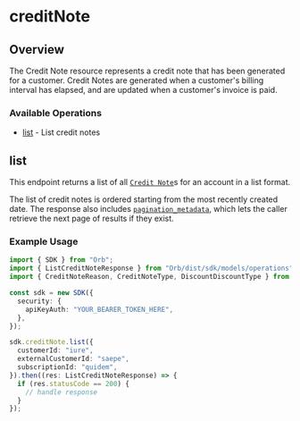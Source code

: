 # creditNote

## Overview

The Credit Note resource represents a credit note that has been generated for a customer. Credit Notes are generated when a customer's billing interval has elapsed, and are updated when a customer's invoice is paid.

### Available Operations

* [list](#list) - List credit notes

## list

This endpoint returns a list of all [`Credit Note`](../reference/Orb-API.json/components/schemas/Credit-note)s for an account in a list format. 

The list of credit notes is ordered starting from the most recently created date. The response also includes [`pagination_metadata`](../api/pagination), which lets the caller retrieve the next page of results if they exist.

### Example Usage

```typescript
import { SDK } from "Orb";
import { ListCreditNoteResponse } from "Orb/dist/sdk/models/operations";
import { CreditNoteReason, CreditNoteType, DiscountDiscountType } from "Orb/dist/sdk/models/shared";

const sdk = new SDK({
  security: {
    apiKeyAuth: "YOUR_BEARER_TOKEN_HERE",
  },
});

sdk.creditNote.list({
  customerId: "iure",
  externalCustomerId: "saepe",
  subscriptionId: "quidem",
}).then((res: ListCreditNoteResponse) => {
  if (res.statusCode == 200) {
    // handle response
  }
});
```
